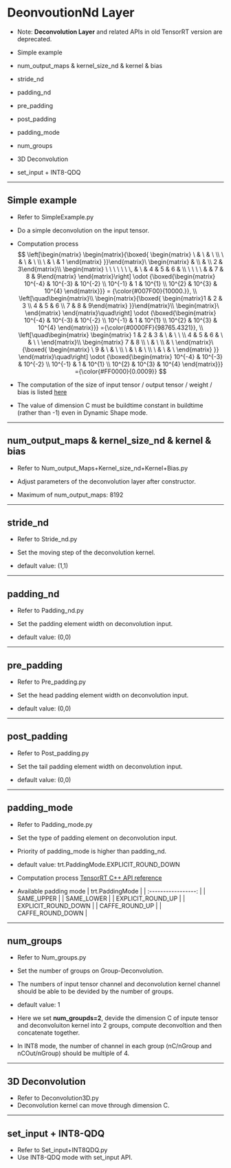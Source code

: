 # DeonvoutionNd Layer

+ Note: **Deconvolution Layer** and related APIs in old TensorRT version are deprecated.

+ Simple example
+ num_output_maps & kernel_size_nd & kernel & bias
+ stride_nd
+ padding_nd
+ pre_padding
+ post_padding
+ padding_mode
+ num_groups
+ 3D Deconvolution
+ set_input + INT8-QDQ

---

## Simple example

+ Refer to SimpleExample.py
+ Do a simple deconvolution on the input tensor.

+ Computation process
$$
\left[\begin{matrix}
    \begin{matrix}{\boxed{
        \begin{matrix} \ & \ & \ \\ \ & \  & \ \\ \ & \ & 1 \end{matrix}
    }}\end{matrix}\
    \begin{matrix} & \\ & \\ 2 & 3\end{matrix}\\
    \begin{matrix} \ \ \ \ \ \ \, & \  & 4 & 5 & 6 & \\ \ \ \ \ & & 7 & 8 & 9\end{matrix}
\end{matrix}\right]
\odot
{\boxed{\begin{matrix}
    10^{-4} & 10^{-3} & 10^{-2} \\ 10^{-1} & 1 & 10^{1} \\ 10^{2} & 10^{3} & 10^{4}
\end{matrix}}}
= {\color{#007F00}{10000.}},
\\
\left[\quad\begin{matrix}\\
    \begin{matrix}{\boxed{
        \begin{matrix}1 & 2 & 3 \\ 4 & 5 & 6 \\ 7 & 8 & 9\end{matrix}
    }}\end{matrix}\\
    \begin{matrix}\ \end{matrix}
\end{matrix}\quad\right]
\odot
{\boxed{\begin{matrix}
    10^{-4} & 10^{-3} & 10^{-2} \\ 10^{-1} & 1 & 10^{1} \\ 10^{2} & 10^{3} & 10^{4}
\end{matrix}}}
={\color{#0000FF}{98765.4321}},
\\
\left[\quad\begin{matrix}
    \begin{matrix}
        1 & 2 & 3 & \ & \ \ \\ 4 & 5 & 6 & \ & \ \
    \end{matrix}\\
    \begin{matrix}
        7 & 8 \\ \ & \ \\ & \
    \end{matrix}\
    {\boxed{
        \begin{matrix} \ 9 & \ & \ \\ \ & \ & \ \\ \ & \ & \ \end{matrix}
    }}
\end{matrix}\quad\right]
\odot
{\boxed{\begin{matrix}
    10^{-4} & 10^{-3} & 10^{-2} \\ 10^{-1} & 1 & 10^{1} \\ 10^{2} & 10^{3} & 10^{4}
\end{matrix}}}
={\color{#FF0000}{0.0009}}
$$

+ The computation of the size of input tensor / output tensor / weight / bias is listed [here](https://docs.nvidia.com/deeplearning/tensorrt/developer-guide/index.html#deconvolution-layer)

+ The value of dimension  C must be buildtime constant in buildtime (rather than -1) even in Dynamic Shape mode.

---

## num_output_maps & kernel_size_nd & kernel & bias

+ Refer to Num_output_Maps+Kernel_size_nd+Kernel+Bias.py
+ Adjust parameters of the deconvolution layer after constructor.

+ Maximum of num_output_maps: 8192

---

## stride_nd

+ Refer to Stride_nd.py
+ Set the moving step of the deconvolution kernel.

+ default value: (1,1)

---

## padding_nd

+ Refer to Padding_nd.py
+ Set the padding element width on deconvolution input.

+ default value: (0,0)

---

## pre_padding

+ Refer to Pre_padding.py
+ Set the head padding element width on deconvolution input.

+ default value: (0,0)

---

## post_padding

+ Refer to Post_padding.py
+ Set the tail padding element width on deconvolution input.

+ default value: (0,0)

---

## padding_mode

+ Refer to Padding_mode.py
+ Set the type of padding element on deconvolution input.

+ Priority of padding_mode is higher than padding_nd.

+ default value: trt.PaddingMode.EXPLICIT_ROUND_DOWN

+ Computation process
[TensorRT C++ API reference](https://docs.nvidia.com/deeplearning/tensorrt/api/c_api/namespacenvinfer1.html#a72f43f32e90e4ac5548f8c9ae007584c)

+ Available padding mode
|   trt.PaddingMode   |
| :-----------------: |
|     SAME_UPPER      |
|     SAME_LOWER      |
|  EXPLICIT_ROUND_UP  |
| EXPLICIT_ROUND_DOWN |
|   CAFFE_ROUND_UP    |
|  CAFFE_ROUND_DOWN   |

---

## num_groups

+ Refer to Num_groups.py
+ Set the number of groups on Group-Deconvolution.

+ The numbers of input tensor channel and deconvolution kernel channel should be able to be devided by the number of groups.

+ default value: 1

+ Here we set **num_groupds=2**, devide the dimension C of inpute tensor and deconvoluiton kernel into 2 groups, compute deconvoltion and then concatenate together.

+ In INT8 mode, the number of channel in each group (nC/nGroup and nCOut/nGroup) should be multiple of 4.

---

## 3D Deconvolution

+ Refer to Deconvolution3D.py
+ Deconvolution kernel can move through dimension C.

---

## set_input + INT8-QDQ

+ Refer to Set_input+INT8QDQ.py
+ Use INT8-QDQ mode with set_input API.
